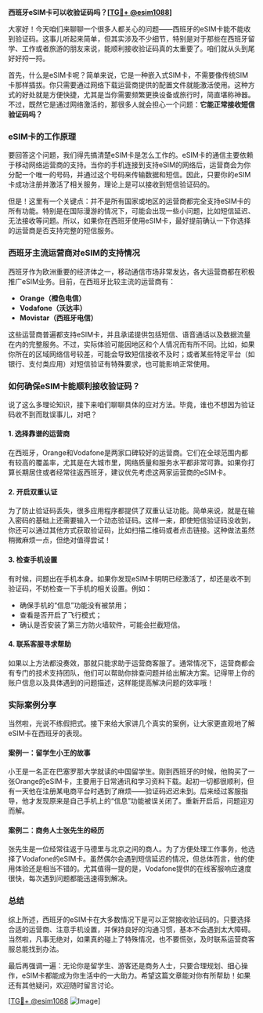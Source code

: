**西班牙eSIM卡可以收验证码吗？[[TG💪+ @esim1088](https://t.me/s/esim1088)]**

大家好！今天咱们来聊聊一个很多人都关心的问题——西班牙的eSIM卡能不能收到验证码。这事儿听起来简单，但其实涉及不少细节，特别是对于那些在西班牙留学、工作或者旅游的朋友来说，能顺利接收验证码真的太重要了。咱们就从头到尾好好捋一捋。

首先，什么是eSIM卡呢？简单来说，它是一种嵌入式SIM卡，不需要像传统SIM卡那样插拔。你只需要通过网络下载运营商提供的配置文件就能激活使用。这种方式的好处就是方便快捷，尤其是当你需要频繁更换设备或旅行时，简直堪称神器。不过，既然它是通过网络激活的，那很多人就会担心一个问题：**它能正常接收短信验证码吗？**

### eSIM卡的工作原理

要回答这个问题，我们得先搞清楚eSIM卡是怎么工作的。eSIM卡的通信主要依赖于移动网络运营商的支持。当你的手机连接到支持eSIM的网络后，运营商会为你分配一个唯一的号码，并通过这个号码来传输数据和短信。因此，只要你的eSIM卡成功注册并激活了相关服务，理论上是可以接收到短信验证码的。

但是！这里有一个关键点：并不是所有国家或地区的运营商都完全支持eSIM卡的所有功能。特别是在国际漫游的情况下，可能会出现一些小问题，比如短信延迟、无法接收等问题。所以，如果你在西班牙使用eSIM卡，最好提前确认一下你选择的运营商是否支持完整的短信服务。

### 西班牙主流运营商对eSIM的支持情况

西班牙作为欧洲重要的经济体之一，移动通信市场非常发达，各大运营商都在积极推广eSIM业务。目前，在西班牙比较主流的运营商有：

- **Orange（橙色电信）**
- **Vodafone（沃达丰）**
- **Movistar（西班牙电信）**

这些运营商普遍都支持eSIM卡，并且承诺提供包括短信、语音通话以及数据流量在内的完整服务。不过，实际体验可能因地区和个人情况而有所不同。比如，如果你所在的区域网络信号较差，可能会导致短信接收不及时；或者某些特定平台（如银行、支付类应用）对短信验证有特殊要求，也可能影响正常使用。

### 如何确保eSIM卡能顺利接收验证码？

说了这么多理论知识，接下来咱们聊聊具体的应对方法。毕竟，谁也不想因为验证码收不到而耽误事儿，对吧？

#### 1. **选择靠谱的运营商**
在西班牙，Orange和Vodafone是两家口碑较好的运营商。它们在全球范围内都有较高的覆盖率，尤其是在大城市里，网络质量和服务水平都非常可靠。如果你打算长期居住或者经常往返西班牙，建议优先考虑这两家运营商的eSIM卡。

#### 2. **开启双重认证**
为了防止验证码丢失，很多应用程序都提供了双重认证功能。简单来说，就是在输入密码的基础上还需要输入一个动态验证码。这样一来，即使短信验证码没收到，你还可以通过其他方式获取验证码，比如扫描二维码或者点击链接。这种做法虽然稍微麻烦一点，但绝对值得尝试！

#### 3. **检查手机设置**
有时候，问题出在手机本身。如果你发现eSIM卡明明已经激活了，却还是收不到验证码，不妨检查一下手机的相关设置。例如：
- 确保手机的“信息”功能没有被禁用；
- 查看是否开启了飞行模式；
- 确认是否安装了第三方防火墙软件，可能会拦截短信。

#### 4. **联系客服寻求帮助**
如果以上方法都没奏效，那就只能求助于运营商客服了。通常情况下，运营商都会有专门的技术支持团队，他们可以帮助你排查问题并给出解决方案。记得带上你的账户信息以及具体遇到的问题描述，这样能提高解决问题的效率哦！

### 实际案例分享

当然啦，光说不练假把式。接下来给大家讲几个真实的案例，让大家更直观地了解eSIM卡在西班牙的表现。

#### 案例一：留学生小王的故事
小王是一名正在巴塞罗那大学就读的中国留学生。刚到西班牙的时候，他购买了一张Orange的eSIM卡，主要用于日常通讯和学习资料下载。起初一切都很顺利，但有一天他在注册某电商平台时遇到了麻烦——验证码迟迟未到。后来经过客服指导，他才发现原来是自己手机上的“信息”功能被误关闭了。重新开启后，问题迎刃而解。

#### 案例二：商务人士张先生的经历
张先生是一位经常往返于马德里与北京之间的商人。为了方便处理工作事务，他选择了Vodafone的eSIM卡。虽然偶尔会遇到短信延迟的情况，但总体而言，他的使用体验还是相当不错的。尤其值得一提的是，Vodafone提供的在线客服响应速度很快，每次遇到问题都能迅速得到解决。

### 总结

综上所述，西班牙的eSIM卡在大多数情况下是可以正常接收验证码的。只要选择合适的运营商、注意手机设置，并保持良好的沟通习惯，基本不会遇到太大障碍。当然啦，凡事无绝对，如果真的碰上了特殊情况，也不要慌张，及时联系运营商客服总能找到办法。

最后再强调一遍：无论你是留学生、游客还是商务人士，只要合理规划、细心操作，eSIM卡都能成为你生活中的一大助力。希望这篇文章能对你有所帮助！如果还有其他疑问，欢迎随时留言讨论。

[[TG💪+ @esim1088](https://t.me/s/esim1088) ![Image](https://i.postimg.cc/4NQfJmqS/Snipaste-2025-05-13-00-14-12.png)]